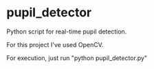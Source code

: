 # pupil_detector
Python script for real-time pupil detection.

For this project I've used OpenCV.

For execution, just run "python pupil_detector.py"
